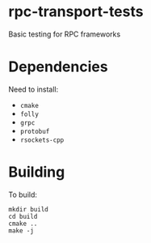 # rpc-transport-tests
Basic testing for RPC frameworks

# Dependencies
Need to install:
* `cmake`
* `folly`
* `grpc`
* `protobuf`
* `rsockets-cpp`

# Building
To build:
```
mkdir build
cd build
cmake ..
make -j
```
